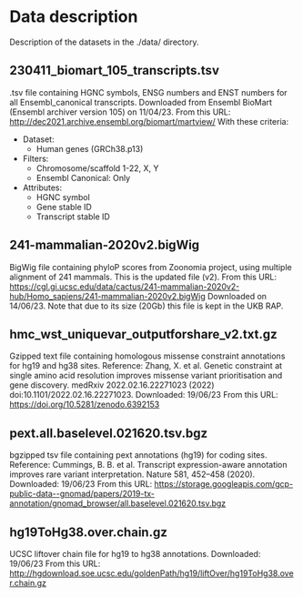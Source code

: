 # Data description
Description of the datasets in the ./data/ directory.

## 230411_biomart_105_transcripts.tsv
.tsv file containing HGNC symbols, ENSG numbers and ENST numbers for all Ensembl_canonical transcripts.
Downloaded from Ensembl BioMart (Ensembl archiver version 105) on 11/04/23.
From this URL: http://dec2021.archive.ensembl.org/biomart/martview/
With these criteria:
- Dataset: 
    - Human genes (GRCh38.p13)
- Filters:
    - Chromosome/scaffold 1-22, X, Y
    - Ensembl Canonical: Only
- Attributes:
    - HGNC symbol
    - Gene stable ID
    - Transcript stable ID
    
## 241-mammalian-2020v2.bigWig
BigWig file containing phyloP scores from Zoonomia project, using multiple alignment of 241 mammals.
This is the updated file (v2).
From this URL: https://cgl.gi.ucsc.edu/data/cactus/241-mammalian-2020v2-hub/Homo_sapiens/241-mammalian-2020v2.bigWig
Downloaded on 14/06/23.
Note that due to its size (20Gb) this file is kept in the UKB RAP.

## hmc_wst_uniquevar_outputforshare_v2.txt.gz
Gzipped text file containing homologous missense constraint annotations for hg19 and hg38 sites.
Reference: Zhang, X. et al. Genetic constraint at single amino acid resolution improves missense variant prioritisation and gene discovery. medRxiv 2022.02.16.22271023 (2022) doi:10.1101/2022.02.16.22271023.
Downloaded: 19/06/23
From this URL: https://doi.org/10.5281/zenodo.6392153

## pext.all.baselevel.021620.tsv.bgz
bgzipped tsv file containing pext annotations (hg19) for coding sites.
Reference: Cummings, B. B. et al. Transcript expression-aware annotation improves rare variant interpretation. Nature 581, 452–458 (2020).
Downloaded: 19/06/23
From this URL: https://storage.googleapis.com/gcp-public-data--gnomad/papers/2019-tx-annotation/gnomad_browser/all.baselevel.021620.tsv.bgz

## hg19ToHg38.over.chain.gz
UCSC liftover chain file for hg19 to hg38 annotations.
Downloaded: 19/06/23
From this URL: http://hgdownload.soe.ucsc.edu/goldenPath/hg19/liftOver/hg19ToHg38.over.chain.gz

